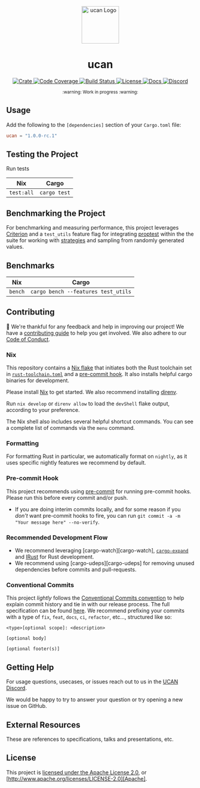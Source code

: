 <div align="center">
  <a href="https://github.com/ucan-wg/ucan" target="_blank">
    <img src="https://raw.githubusercontent.com/ucan-wg/ucan/main/assets/logo.png" alt="ucan Logo" width="100"></img>
  </a>

  <h1 align="center">ucan</h1>

  <p>
    <a href="https://crates.io/crates/ucan">
      <img src="https://img.shields.io/crates/v/ucan?label=crates" alt="Crate">
    </a>
    <a href="https://codecov.io/gh/ucan-wg/ucan">
      <img src="https://codecov.io/gh/ucan-wg/ucan/branch/main/graph/badge.svg?token=SOMETOKEN" alt="Code Coverage"/>
    </a>
    <a href="https://github.com/ucan-wg/ucan/actions?query=">
      <img src="https://github.com/ucan-wg/ucan/actions/workflows/tests_and_checks.yml/badge.svg" alt="Build Status">
    </a>
    <a href="https://github.com/ucan-wg/ucan/blob/main/LICENSE">
      <img src="https://img.shields.io/badge/License-Apache%202.0-blue.svg" alt="License">
    </a>
    <a href="https://docs.rs/ucan">
      <img src="https://img.shields.io/static/v1?label=Docs&message=docs.rs&color=blue" alt="Docs">
    </a>
    <a href="https://discord.gg/4UdeQhw7fv">
      <img src="https://img.shields.io/static/v1?label=Discord&message=join%20us!&color=mediumslateblue" alt="Discord">
    </a>
  </p>
</div>

<div align="center"><sub>:warning: Work in progress :warning:</sub></div>

## Usage

Add the following to the `[dependencies]` section of your `Cargo.toml` file:

```toml
ucan = "1.0.0-rc.1"
```

## Testing the Project

Run tests

| Nix        | Cargo        |
|------------|--------------|
| `test:all` | `cargo test` |

## Benchmarking the Project

For benchmarking and measuring performance, this project leverages
[Criterion] and a `test_utils` feature flag
for integrating [proptest] within the the suite for working with
[strategies] and sampling from randomly generated values.

## Benchmarks

| Nix     | Cargo                               |
|---------|-------------------------------------|
| `bench` | `cargo bench --features test_utils` |

## Contributing

:balloon: We're thankful for any feedback and help in improving our project!
We have a [contributing guide][CONTRIBUTING] to help you get involved. We
also adhere to our [Code of Conduct].

### Nix

This repository contains a [Nix flake] that initiates both the Rust
toolchain set in [`rust-toolchain.toml`] and a [pre-commit hook]. It also
installs helpful cargo binaries for development.

Please install [Nix] to get started. We also recommend installing [direnv].

Run `nix develop` or `direnv allow` to load the `devShell` flake output,
according to your preference.

The Nix shell also includes several helpful shortcut commands.
You can see a complete list of commands via the `menu` command.

### Formatting

For formatting Rust in particular, we automatically format on `nightly`, as it
uses specific nightly features we recommend by default.

### Pre-commit Hook

This project recommends using [pre-commit] for running pre-commit
hooks. Please run this before every commit and/or push.

- If you are doing interim commits locally, and for some reason if you _don't_
  want pre-commit hooks to fire, you can run
  `git commit -a -m "Your message here" --no-verify`.

### Recommended Development Flow

- We recommend leveraging [cargo-watch][cargo-watch],
  [`cargo-expand`] and [IRust] for Rust development.
- We recommend using [cargo-udeps][cargo-udeps] for removing unused dependencies
  before commits and pull-requests.

### Conventional Commits

This project *lightly* follows the [Conventional Commits
convention][commit-spec-site] to help explain
commit history and tie in with our release process. The full specification
can be found [here][commit-spec]. We recommend prefixing your commits with
a type of `fix`, `feat`, `docs`, `ci`, `refactor`, etc..., structured like so:

```
<type>[optional scope]: <description>

[optional body]

[optional footer(s)]
```

## Getting Help

For usage questions, usecases, or issues reach out to us in the [UCAN Discord].

We would be happy to try to answer your question or try opening a new issue on GitHub.

## External Resources

These are references to specifications, talks and presentations, etc.

## License

This project is [licensed under the Apache License 2.0][LICENSE], or
[http://www.apache.org/licenses/LICENSE-2.0][Apache].

<!-- Internal Links -->

[Benchmarking the Project]: #benchmarking-the-project
[Contributing]: #contributing
[External Resources]: #external-resources
[Getting Help]: #getting-help
[License]: #license
[Testing the Project]: #testing-the-project
[Usage]: #usage
[pre-commit hook]: #pre-commit-hook

<!-- Local Links -->

[CONTRIBUTING]: ./CONTRIBUTING.md
[LICENSE]: ./LICENSE
[Code of Conduct]: ./CODE_OF_CONDUCT.md
[`rust-toolchain.toml`]: ./rust-toolchain.toml

<!-- External Links -->

[Apache]: https://www.apache.org/licenses/LICENSE-2.0
[`cargo-expand`]: https://github.com/dtolnay/cargo-expand
[`cargo-udeps`]: https://github.com/est31/cargo-udeps
[`cargo-watch`]: https://github.com/watchexec/cargo-watch
[commit-spec]: https://www.conventionalcommits.org/en/v1.0.0/#specification
[commit-spec-site]: https://www.conventionalcommits.org/
[Criterion]: https://github.com/bheisler/criterion.rs
[direnv]:https://direnv.net/
[IRust]: https://github.com/sigmaSd/IRust
[Nix]:https://nixos.org/download.html
[Nix flake]: https://nixos.wiki/wiki/Flakes
[pre-commit]: https://pre-commit.com/
[proptest]: https://github.com/proptest-rs/proptest
[strategies]: https://docs.rs/proptest/latest/proptest/strategy/trait.Strategy.html
[UCAN Discord]: https://discord.gg/4UdeQhw7fv
